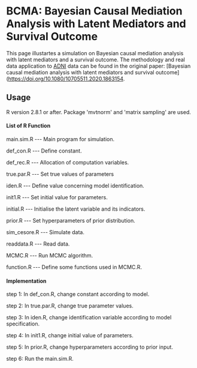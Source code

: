 # BCMA: Bayesian Causal Mediation Analysis with Latent Mediators and Survival Outcome

This page illustartes a simulation on Bayesian causal mediation analysis with latent mediators and a survival outcome. The methodology and real data application to [ADNI](http://adni.loni.usc.edu/) data can be found in the original paper:
[Bayesian causal mediation analysis with latent mediators and survival outcome](https://doi.org/10.1080/10705511.2020.1863154.


## Usage

R version 2.8.1 or after. Package 'mvtnorm' and 'matrix sampling' are used.

#### List of R Function


main.sim.R		--- Main program for simulation.

def_con.R		  --- Define constant.

def_rec.R		  --- Allocation of computation variables.

true.par.R		--- Set true values of parameters

iden.R			--- Define value concerning model identification.

init1.R			--- Set initial value for parameters.

initial.R		--- Initialise the latent variable and its indicators.

prior.R			--- Set hyperparameters of prior distribution.

sim_cesore.R		--- Simulate data.

readdata.R		--- Read data.

MCMC.R			--- Run MCMC algorithm.

function.R		--- Define some functions used in MCMC.R.


#### Implementation

step 1: In def_con.R, change constant according to model.

step 2: In true.par.R, 	change true parameter values.

step 3: In iden.R, 	change identification variable according to model specification.

step 4: In init1.R,	change initial value of parameters.

step 5: In prior.R, 	change hyperparameters according to prior input.

step 6: Run the main.sim.R.


